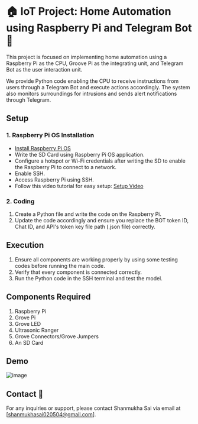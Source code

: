 # 🏠 IoT Project: Home Automation using Raspberry Pi and Telegram Bot 🤖

This project is focused on implementing home automation using a Raspberry Pi as the CPU, Groove Pi as the integrating unit, and Telegram Bot as the user interaction unit.

We provide Python code enabling the CPU to receive instructions from users through a Telegram Bot and execute actions accordingly. The system also monitors surroundings for intrusions and sends alert notifications through Telegram.

## Setup

### 1. Raspberry Pi OS Installation
- [Install Raspberry Pi OS](https://downloads.raspberrypi.com/raspios_full_armhf/images/raspios_full_armhf-2024-03-15/2024-03-15-raspios-bookworm-armhf-full.img.xz)
- Write the SD Card using Raspberry Pi OS application.
- Configure a hotspot or Wi-Fi credentials after writing the SD to enable the Raspberry Pi to connect to a network.
- Enable SSH.
- Access Raspberry Pi using SSH.
- Follow this video tutorial for easy setup: [Setup Video](https://www.youtube.com/watch?v=I-vCFP2jD1g)

### 2. Coding

1. Create a Python file and write the code on the Raspberry Pi.
2. Update the code accordingly and ensure you replace the BOT token ID, Chat ID, and API's token key file path (.json file) correctly.

## Execution

1. Ensure all components are working properly by using some testing codes before running the main code.
2. Verify that every component is connected correctly.
3. Run the Python code in the SSH terminal and test the model.

## Components Required

1. Raspberry Pi
2. Grove Pi
3. Grove LED
4. Ultrasonic Ranger
5. Grove Connectors/Grove Jumpers
6. An SD Card

## Demo

![image](https://github.com/shanmukha-k/IoT-Project-Home-Automation-using-raspberry-pi-and-Telegram-Bot-/assets/99649721/d810478b-ab7f-41e2-a4e5-5352026981f9)

## Contact 📧

For any inquiries or support, please contact Shanmukha Sai via email at [shanmukhasai020504@gmail.com].
